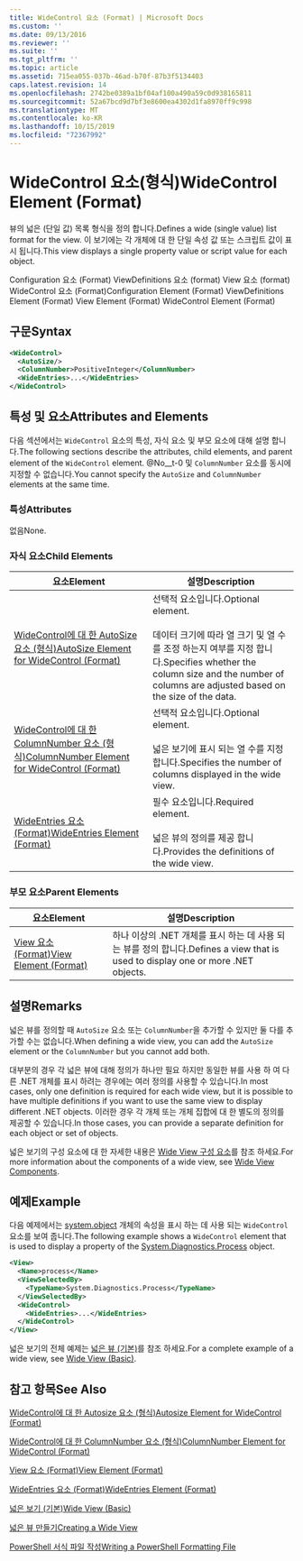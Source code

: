 ```yaml
---
title: WideControl 요소 (Format) | Microsoft Docs
ms.custom: ''
ms.date: 09/13/2016
ms.reviewer: ''
ms.suite: ''
ms.tgt_pltfrm: ''
ms.topic: article
ms.assetid: 715ea055-037b-46ad-b70f-87b3f5134403
caps.latest.revision: 14
ms.openlocfilehash: 2742be0389a1bf04af100a490a59c0d938165811
ms.sourcegitcommit: 52a67bcd9d7bf3e8600ea4302d1fa8970ff9c998
ms.translationtype: MT
ms.contentlocale: ko-KR
ms.lasthandoff: 10/15/2019
ms.locfileid: "72367992"
---
```

# <a name="widecontrol-element-format"></a><span data-ttu-id="e91f6-102">WideControl 요소(형식)</span><span class="sxs-lookup"><span data-stu-id="e91f6-102">WideControl Element (Format)</span></span>

<span data-ttu-id="e91f6-103">뷰의 넓은 (단일 값) 목록 형식을 정의 합니다.</span><span class="sxs-lookup"><span data-stu-id="e91f6-103">Defines a wide (single value) list format for the view.</span></span> <span data-ttu-id="e91f6-104">이 보기에는 각 개체에 대 한 단일 속성 값 또는 스크립트 값이 표시 됩니다.</span><span class="sxs-lookup"><span data-stu-id="e91f6-104">This view displays a single property value or script value for each object.</span></span>

<span data-ttu-id="e91f6-105">Configuration 요소 (Format) ViewDefinitions 요소 (format) View 요소 (format) WideControl 요소 (Format)</span><span class="sxs-lookup"><span data-stu-id="e91f6-105">Configuration Element (Format) ViewDefinitions Element (Format) View Element (Format) WideControl Element (Format)</span></span>

## <a name="syntax"></a><span data-ttu-id="e91f6-106">구문</span><span class="sxs-lookup"><span data-stu-id="e91f6-106">Syntax</span></span>

```xml
<WideControl>
  <AutoSize/>
  <ColumnNumber>PositiveInteger</ColumnNumber>
  <WideEntries>...</WideEntries>
</WideControl>
```

## <a name="attributes-and-elements"></a><span data-ttu-id="e91f6-107">특성 및 요소</span><span class="sxs-lookup"><span data-stu-id="e91f6-107">Attributes and Elements</span></span>

<span data-ttu-id="e91f6-108">다음 섹션에서는 `WideControl` 요소의 특성, 자식 요소 및 부모 요소에 대해 설명 합니다.</span><span class="sxs-lookup"><span data-stu-id="e91f6-108">The following sections describe the attributes, child elements, and parent element of the `WideControl` element.</span></span> <span data-ttu-id="e91f6-109">@No__t-0 및 `ColumnNumber` 요소를 동시에 지정할 수 없습니다.</span><span class="sxs-lookup"><span data-stu-id="e91f6-109">You cannot specify the `AutoSize` and `ColumnNumber` elements at the same time.</span></span>

### <a name="attributes"></a><span data-ttu-id="e91f6-110">특성</span><span class="sxs-lookup"><span data-stu-id="e91f6-110">Attributes</span></span>

<span data-ttu-id="e91f6-111">없음</span><span class="sxs-lookup"><span data-stu-id="e91f6-111">None.</span></span>

### <a name="child-elements"></a><span data-ttu-id="e91f6-112">자식 요소</span><span class="sxs-lookup"><span data-stu-id="e91f6-112">Child Elements</span></span>

|<span data-ttu-id="e91f6-113">요소</span><span class="sxs-lookup"><span data-stu-id="e91f6-113">Element</span></span>|<span data-ttu-id="e91f6-114">설명</span><span class="sxs-lookup"><span data-stu-id="e91f6-114">Description</span></span>|
|-------------|-----------------|
|[<span data-ttu-id="e91f6-115">WideControl에 대 한 AutoSize 요소 (형식)</span><span class="sxs-lookup"><span data-stu-id="e91f6-115">AutoSize Element for WideControl (Format)</span></span>](./autosize-element-for-widecontrol-format.md)|<span data-ttu-id="e91f6-116">선택적 요소입니다.</span><span class="sxs-lookup"><span data-stu-id="e91f6-116">Optional element.</span></span><br /><br /> <span data-ttu-id="e91f6-117">데이터 크기에 따라 열 크기 및 열 수를 조정 하는지 여부를 지정 합니다.</span><span class="sxs-lookup"><span data-stu-id="e91f6-117">Specifies whether the column size and the number of columns are adjusted based on the size of the data.</span></span>|
|[<span data-ttu-id="e91f6-118">WideControl에 대 한 ColumnNumber 요소 (형식)</span><span class="sxs-lookup"><span data-stu-id="e91f6-118">ColumnNumber Element for WideControl (Format)</span></span>](./columnnumber-element-for-widecontrol-format.md)|<span data-ttu-id="e91f6-119">선택적 요소입니다.</span><span class="sxs-lookup"><span data-stu-id="e91f6-119">Optional element.</span></span><br /><br /> <span data-ttu-id="e91f6-120">넓은 보기에 표시 되는 열 수를 지정 합니다.</span><span class="sxs-lookup"><span data-stu-id="e91f6-120">Specifies the number of columns displayed in the wide view.</span></span>|
|[<span data-ttu-id="e91f6-121">WideEntries 요소 (Format)</span><span class="sxs-lookup"><span data-stu-id="e91f6-121">WideEntries Element (Format)</span></span>](./wideentries-element-for-widecontrol-format.md)|<span data-ttu-id="e91f6-122">필수 요소입니다.</span><span class="sxs-lookup"><span data-stu-id="e91f6-122">Required element.</span></span><br /><br /> <span data-ttu-id="e91f6-123">넓은 뷰의 정의를 제공 합니다.</span><span class="sxs-lookup"><span data-stu-id="e91f6-123">Provides the definitions of the wide view.</span></span>|

### <a name="parent-elements"></a><span data-ttu-id="e91f6-124">부모 요소</span><span class="sxs-lookup"><span data-stu-id="e91f6-124">Parent Elements</span></span>

|<span data-ttu-id="e91f6-125">요소</span><span class="sxs-lookup"><span data-stu-id="e91f6-125">Element</span></span>|<span data-ttu-id="e91f6-126">설명</span><span class="sxs-lookup"><span data-stu-id="e91f6-126">Description</span></span>|
|-------------|-----------------|
|[<span data-ttu-id="e91f6-127">View 요소 (Format)</span><span class="sxs-lookup"><span data-stu-id="e91f6-127">View Element (Format)</span></span>](./view-element-format.md)|<span data-ttu-id="e91f6-128">하나 이상의 .NET 개체를 표시 하는 데 사용 되는 뷰를 정의 합니다.</span><span class="sxs-lookup"><span data-stu-id="e91f6-128">Defines a view that is used to display one or more .NET objects.</span></span>|

## <a name="remarks"></a><span data-ttu-id="e91f6-129">설명</span><span class="sxs-lookup"><span data-stu-id="e91f6-129">Remarks</span></span>

<span data-ttu-id="e91f6-130">넓은 뷰를 정의할 때 `AutoSize` 요소 또는 `ColumnNumber`을 추가할 수 있지만 둘 다를 추가할 수는 없습니다.</span><span class="sxs-lookup"><span data-stu-id="e91f6-130">When defining a wide view, you can add the `AutoSize` element or the `ColumnNumber` but you cannot add both.</span></span>

<span data-ttu-id="e91f6-131">대부분의 경우 각 넓은 뷰에 대해 정의가 하나만 필요 하지만 동일한 뷰를 사용 하 여 다른 .NET 개체를 표시 하려는 경우에는 여러 정의를 사용할 수 있습니다.</span><span class="sxs-lookup"><span data-stu-id="e91f6-131">In most cases, only one definition is required for each wide view, but it is possible to have multiple definitions if you want to use the same view to display different .NET objects.</span></span> <span data-ttu-id="e91f6-132">이러한 경우 각 개체 또는 개체 집합에 대 한 별도의 정의를 제공할 수 있습니다.</span><span class="sxs-lookup"><span data-stu-id="e91f6-132">In those cases, you can provide a separate definition for each object or set of objects.</span></span>

<span data-ttu-id="e91f6-133">넓은 보기의 구성 요소에 대 한 자세한 내용은 [Wide View 구성 요소](./creating-a-wide-view.md)를 참조 하세요.</span><span class="sxs-lookup"><span data-stu-id="e91f6-133">For more information about the components of a wide view, see [Wide View Components](./creating-a-wide-view.md).</span></span>

## <a name="example"></a><span data-ttu-id="e91f6-134">예제</span><span class="sxs-lookup"><span data-stu-id="e91f6-134">Example</span></span>

<span data-ttu-id="e91f6-135">다음 예제에서는 [system.object](/dotnet/api/System.Diagnostics.Process) 개체의 속성을 표시 하는 데 사용 되는 `WideControl` 요소를 보여 줍니다.</span><span class="sxs-lookup"><span data-stu-id="e91f6-135">The following example shows a `WideControl` element that is used to display a property of the [System.Diagnostics.Process](/dotnet/api/System.Diagnostics.Process) object.</span></span>

```xml
<View>
  <Name>process</Name>
  <ViewSelectedBy>
    <TypeName>System.Diagnostics.Process</TypeName>
  </ViewSelectedBy>
  <WideControl>
    <WideEntries>...</WideEntries>
  </WideControl>
</View>
```

<span data-ttu-id="e91f6-136">넓은 보기의 전체 예제는 [넓은 뷰 (기본)](./wide-view-basic.md)를 참조 하세요.</span><span class="sxs-lookup"><span data-stu-id="e91f6-136">For a complete example of a wide view, see [Wide View (Basic)](./wide-view-basic.md).</span></span>

## <a name="see-also"></a><span data-ttu-id="e91f6-137">참고 항목</span><span class="sxs-lookup"><span data-stu-id="e91f6-137">See Also</span></span>

[<span data-ttu-id="e91f6-138">WideControl에 대 한 Autosize 요소 (형식)</span><span class="sxs-lookup"><span data-stu-id="e91f6-138">Autosize Element for WideControl (Format)</span></span>](./autosize-element-for-widecontrol-format.md)

[<span data-ttu-id="e91f6-139">WideControl에 대 한 ColumnNumber 요소 (형식)</span><span class="sxs-lookup"><span data-stu-id="e91f6-139">ColumnNumber Element for WideControl (Format)</span></span>](./columnnumber-element-for-widecontrol-format.md)

[<span data-ttu-id="e91f6-140">View 요소 (Format)</span><span class="sxs-lookup"><span data-stu-id="e91f6-140">View Element (Format)</span></span>](./view-element-format.md)

[<span data-ttu-id="e91f6-141">WideEntries 요소 (Format)</span><span class="sxs-lookup"><span data-stu-id="e91f6-141">WideEntries Element (Format)</span></span>](./wideentries-element-for-widecontrol-format.md)

[<span data-ttu-id="e91f6-142">넓은 보기 (기본)</span><span class="sxs-lookup"><span data-stu-id="e91f6-142">Wide View (Basic)</span></span>](./wide-view-basic.md)

[<span data-ttu-id="e91f6-143">넓은 뷰 만들기</span><span class="sxs-lookup"><span data-stu-id="e91f6-143">Creating a Wide View</span></span>](./creating-a-wide-view.md)

[<span data-ttu-id="e91f6-144">PowerShell 서식 파일 작성</span><span class="sxs-lookup"><span data-stu-id="e91f6-144">Writing a PowerShell Formatting File</span></span>](./writing-a-powershell-formatting-file.md)
